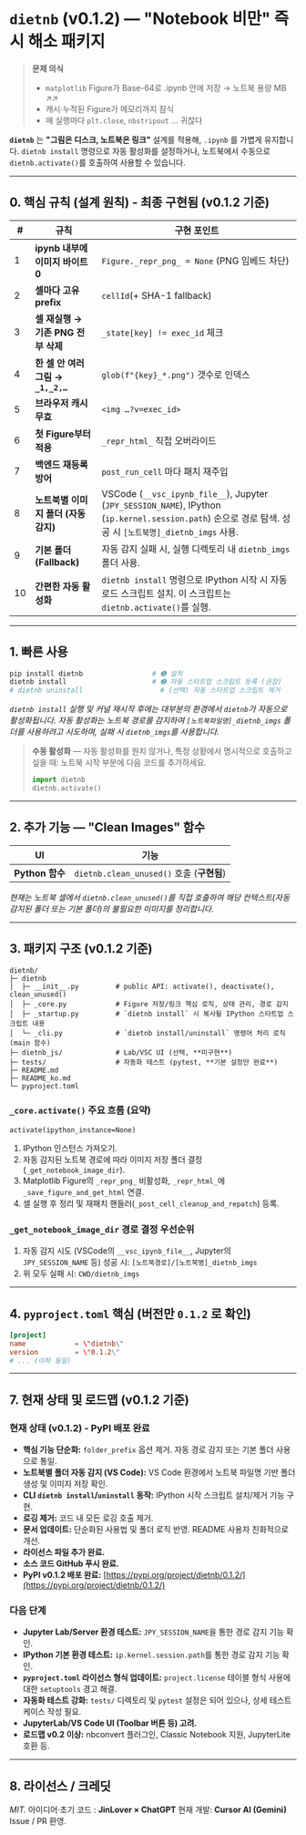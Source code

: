 # **`dietnb` (v0.1.2) — "Notebook 비만" 즉시 해소 패키지**

> **문제 의식**  
> * `matplotlib` Figure가 Base-64로 .ipynb 안에 저장 → 노트북 용량 MB ↗︎↗︎  
> * 캐시·누적된 Figure가 메모리까지 잠식  
> * 매 실행마다 `plt.close`, `nbstripout` … 귀찮다  

**`dietnb`** 는 **"그림은 디스크, 노트북은 링크"** 설계를 적용해, `.ipynb` 를 가볍게 유지합니다.
`dietnb install` 명령으로 자동 활성화를 설정하거나, 노트북에서 수동으로 `dietnb.activate()`를 호출하여 사용할 수 있습니다.

---

## 0. 핵심 규칙 (설계 원칙) - 최종 구현됨 (v0.1.2 기준)

| # | 규칙 | 구현 포인트 |
|---|---|----|
| 1 | **ipynb 내부에 이미지 바이트 0** | `Figure._repr_png_ = None` (PNG 임베드 차단) |
| 2 | **셀마다 고유 prefix** | `cellId`(+ SHA-1 fallback) |
| 3 | **셀 재실행 → 기존 PNG 전부 삭제** | `_state[key] != exec_id` 체크 |
| 4 | **한 셀 안 여러 그림 → `_1,_2,…`** | `glob(f"{key}_*.png")` 갯수로 인덱스 |
| 5 | **브라우저 캐시 무효** | `<img …?v=exec_id>` |
| 6 | **첫 Figure부터 적용** | `_repr_html_` 직접 오버라이드 |
| 7 | **백엔드 재등록 방어** | `post_run_cell` 마다 패치 재주입 |
| 8 | **노트북별 이미지 폴더 (자동 감지)** | VSCode (`__vsc_ipynb_file__`), Jupyter (`JPY_SESSION_NAME`), IPython (`ip.kernel.session.path`) 순으로 경로 탐색. 성공 시 `[노트북명]_dietnb_imgs` 사용. |
| 9 | **기본 폴더 (Fallback)** | 자동 감지 실패 시, 실행 디렉토리 내 `dietnb_imgs` 폴더 사용. |
| 10 | **간편한 자동 활성화** | `dietnb install` 명령으로 IPython 시작 시 자동 로드 스크립트 설치. 이 스크립트는 `dietnb.activate()`를 실행.|

---

## 1. 빠른 사용

```bash
pip install dietnb                 # ➊ 설치
dietnb install                     # ➋ 자동 스타트업 스크립트 등록 (권장)
# dietnb uninstall                   # (선택) 자동 스타트업 스크립트 제거
```

*`dietnb install` 실행 및 커널 재시작 후에는 대부분의 환경에서 `dietnb`가 자동으로 활성화됩니다.*
*자동 활성화는 노트북 경로를 감지하여 `[노트북파일명]_dietnb_imgs` 폴더를 사용하려고 시도하며, 실패 시 `dietnb_imgs`를 사용합니다.*

> **수동 활성화** — 자동 활성화를 원치 않거나, 특정 상황에서 명시적으로 호출하고 싶을 때:
> 노트북 시작 부분에 다음 코드를 추가하세요.
> ```python
> import dietnb
> dietnb.activate()
> ```

---

## 2. 추가 기능 — "Clean Images" 함수

| UI | 기능 |
|----|---|
| **Python 함수** | `dietnb.clean_unused()` 호출 (**구현됨**) |

*현재는 노트북 셀에서 `dietnb.clean_unused()`를 직접 호출하여 해당 컨텍스트(자동 감지된 폴더 또는 기본 폴더)의 불필요한 이미지를 정리합니다.*

---

## 3. 패키지 구조 (v0.1.2 기준)

```
dietnb/
├─ dietnb
│  ├─ __init__.py         # public API: activate(), deactivate(), clean_unused()
│  ├─ _core.py            # Figure 저장/링크 핵심 로직, 상태 관리, 경로 감지
│  ├─ _startup.py         # `dietnb install` 시 복사될 IPython 스타트업 스크립트 내용
│  └─ _cli.py             # `dietnb install/uninstall` 명령어 처리 로직 (main 함수)
├─ dietnb_js/             # Lab/VSC UI (선택, **미구현**)
├─ tests/                 # 자동화 테스트 (pytest, **기본 설정만 완료**)
├─ README.md
├─ README_ko.md
└─ pyproject.toml
```

### `_core.activate()` 주요 흐름 (요약)

`activate(ipython_instance=None)`
1.  IPython 인스턴스 가져오기.
2.  자동 감지된 노트북 경로에 따라 이미지 저장 폴더 결정 (`_get_notebook_image_dir`).
3.  Matplotlib Figure의 `_repr_png_` 비활성화, `_repr_html_`에 `_save_figure_and_get_html` 연결.
4.  셀 실행 후 정리 및 재패치 핸들러(`_post_cell_cleanup_and_repatch`) 등록.

### `_get_notebook_image_dir` 경로 결정 우선순위
1.  자동 감지 시도 (VSCode의 `__vsc_ipynb_file__`, Jupyter의 `JPY_SESSION_NAME` 등) 성공 시: `[노트북경로]/[노트북명]_dietnb_imgs`
2.  위 모두 실패 시: `CWD/dietnb_imgs`

---

## 4. `pyproject.toml` 핵심 (버전만 `0.1.2` 로 확인)

```toml
[project]
name            = \"dietnb\"
version         = \"0.1.2\"
# ... (이하 동일)
```

---

## 7. 현재 상태 및 로드맵 (v0.1.2 기준)

### 현재 상태 (v0.1.2) - PyPI 배포 완료
*   **핵심 기능 단순화:** `folder_prefix` 옵션 제거. 자동 경로 감지 또는 기본 폴더 사용으로 통일.
*   **노트북별 폴더 자동 감지 (VS Code):** VS Code 환경에서 노트북 파일명 기반 폴더 생성 및 이미지 저장 확인.
*   **CLI `dietnb install`/`uninstall` 동작:** IPython 시작 스크립트 설치/제거 기능 구현.
*   **로깅 제거:** 코드 내 모든 로깅 호출 제거.
*   **문서 업데이트:** 단순화된 사용법 및 폴더 로직 반영. README 사용자 친화적으로 개선.
*   **라이선스 파일 추가 완료.**
*   **소스 코드 GitHub 푸시 완료.**
*   **PyPI v0.1.2 배포 완료:** [https://pypi.org/project/dietnb/0.1.2/](https://pypi.org/project/dietnb/0.1.2/)

### 다음 단계
*   **Jupyter Lab/Server 환경 테스트:** `JPY_SESSION_NAME`을 통한 경로 감지 기능 확인.
*   **IPython 기본 환경 테스트:** `ip.kernel.session.path`를 통한 경로 감지 기능 확인.
*   **`pyproject.toml` 라이선스 형식 업데이트:** `project.license` 테이블 형식 사용에 대한 `setuptools` 경고 해결.
*   **자동화 테스트 강화:** `tests/` 디렉토리 및 `pytest` 설정은 되어 있으나, 상세 테스트 케이스 작성 필요.
*   **JupyterLab/VS Code UI (Toolbar 버튼 등) 고려.**
*   **로드맵 v0.2 이상:** nbconvert 플러그인, Classic Notebook 지원, JupyterLite 호환 등.

---

## 8. 라이선스 / 크레딧

*MIT.*
아이디어·초기 코드 : **JinLover × ChatGPT**
현재 개발: **Cursor AI (Gemini)**
Issue / PR 환영.